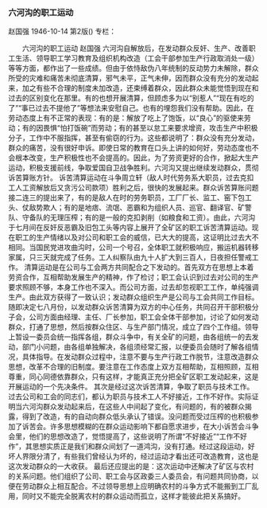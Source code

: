 ### 六河沟的职工运动
赵国强
1946-10-14
第2版()
专栏：

　　六河沟的职工运动
    赵国强
    六河沟自解放后，在发动群众反奸、生产、改善职工生活、领导职工学习教育及组织机构改造（工会干部参加生产行政取消处一级）等等方面，都作出了一些成绩。但由于依恃敌伪八年统制的反动势力未解除，群众所受的灾难和痛苦未彻底清算，邪气未平，正气未伸，因而群众没有充分的发动起来，加之有些不合理的制度未加改造，还束缚着群众，因此群众未能觉悟到现在和过去的区别变化在那里。有的也想开展清算，但顾虑多为以“别惹人”“现在有吃的了”“事已过去不提他了”等想法来安慰自己。也有的埋怨我们没有帮助。因此，在劳动态度上有不正常的表现：有的是：解放了吃上了饱饭，以“良心”的驱使来劳动；有的因畏惧“怕打饭碗”而劳动；有的甚至以怠工来要求增资，攻击生产中积极分子，工作中不服指挥，甚至有偷窃的行为。这些都说明了：群众没有充分发动，群众的痛苦，没有很好申诉。即使日常的教育在口头上讲的如何好，劳动态度也不会根本改变，生产积极性也不会提高的。因此，为了劳资更好的合作，掀起大生产运动，积极支援前线，争取爱国自卫战争胜利。六河沟又提出继续发动群众，贯彻诉苦算账方针。
    诉苦清算运动在斗争周立轩（敌人时代劳务系大职员，过去克扣工人工资解放后又贪污公司款项）胜利之后，很快的发展起来。群众诉苦算账问题接二连三的提出来了，有的是敌人在时的劳务职员，工厂厂长、监工、窑下包工头、仗敌势欺人；有的是地痞、流氓、恶霸和为组织人员、巡官、翻译官、矿警队、守备队的无理压榨；有的是一般的克扣剥削（如粮食和工资）。由此，六河沟于七月间在反奸反恶霸及旧包工头等内容上展开了全矿区的职工诉苦清算运动。现在职工的生产情绪以及对公司和职工会的威信，已大大的提高，这证明比过去大不相同。当国民党进攻曲沟时，公司一个号召，全体职工就积极响应，搬运机器转移家属，只三天就完成了任务。工人纠察队由九十人扩大到三百人，日夜担任警戒工作。
    清算运动是在公司与工会两方共同配合之下发动的。首先双方在思想上本着劳资合作，互相帮助发展生产的精神，作了检讨；职工会认识到过去对公司的生产要求照顾不够，本身工作也不深入。而公司方面，过去却忽视职工工作，单纯强调生产。由此双方获得了一致认识；发动群众组织生产是公司与工会共同工作目标。随即决定七八月份，以发动群众诉苦清算为双方的中心任务，共同召开干部积极分子会，公司方面由经理、主任、厂长参加，职工会全体干部参加，讨论了如何发动群众，打通了思想，然后按群众住区、与生产部门情况，成立了四个工作组。领导上暂设一委员会统一指挥各组，群众斗争中，有关全矿的问题，由各组统一的去发动，部门小问题，由各组单独解决，各组须经常汇报，以便委员会随时了解各组情况，具体指导。在发动群众过程中，注意不要与生产行政工作脱节，注意改造群众思想，改革不合理的旧制度。要注意在工作态度上双方互相帮助，互相照顾，互相尊重，同心同德依靠群众，只有这样，才能真正充分把全矿区职工发动起来，这是开展运动的一个先决条件。
    其次是经过这次诉苦清算，争取了职员与技术工作。过去公司和工会的同志们，都认为职员与技术工人不好接近，工作不好作。实际证明当六河沟群众发动起来后，在这些人中间起了变化，有问题的，有的被群众揭露，得到了改造，有的自动向群众低头承认了错误。没问题而受过压榨的也积极参加了诉苦会。许多思想模糊的在群众运动影响下都自愿求进步，在大小诉苦会斗争会里，他们的思想改造了，觉悟提高了，这些说明了所谓“不好接近”“工作不好作”，其思想实质正是我们和群众间划了一道鸿沟，没有打通。经过这段运动，好坏人界限分清了，有些我们曾经认为坏的，经过运动才看出还可改造教育，这也是这次发动群众的一大收获。
    最后还应提出的是：这次运动中还解决了矿区与农村的关系问题。他们组织了公司、职工会与区政委三人委员会，有问题共同协商，以便在劳动群众上相互配合。不过领导思想上应明确农村的斗争方式不能搬到工厂乱用，同时又不能完全脱离农村的群众运动而孤立，这样才能彼此把关系搞好。
